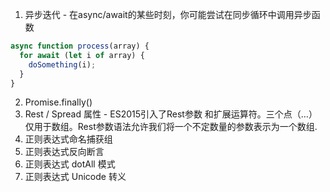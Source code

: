 1. 异步迭代 - 在async/await的某些时刻，你可能尝试在同步循环中调用异步函数
```javascript
async function process(array) {
  for await (let i of array) {
    doSomething(i);
  }
}

```
2. Promise.finally()
3. Rest / Spread 属性 - ES2015引入了Rest参数 和扩展运算符。三个点（…）仅用于数组。Rest参数语法允许我们将一个不定数量的参数表示为一个数组.
4. 正则表达式命名捕获组
5. 正则表达式反向断言
6. 正则表达式 dotAll 模式
7. 正则表达式 Unicode 转义